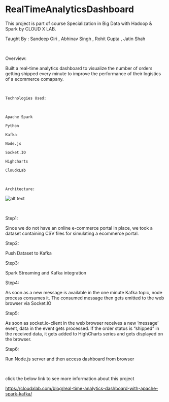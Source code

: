 # RealTimeAnalyticsDashboard

This project is part of course Specialization in Big Data with Hadoop & Spark by CLOUD X LAB.

Taught By : Sandeep Giri , Abhinav Singh , Rohit Gupta , Jatin Shah

</br>

Overview:


Built a real-time analytics dashboard to visualize the number of orders getting shipped every minute to improve the performance of their logistics of a ecommerce comapany.


<br>

    Technologies Used:

</br>    

    Apache Spark 

    Python

    Kafka 

    Node.js

   	Socket.IO  

   	Highcharts 

   	CloudxLab 




</br>

    Architecture:

![alt text](https://github.com/RepakaRamateja/RealTimeAnalyticsDashboard/blob/master/architecture.png)

</br>

 Step1:

 Since we do not have an online e-commerce portal in place, we took a dataset containing CSV files for simulating a ecommerce portal.

 Step2:

 Push Dataset to Kafka

 Step3:

 Spark Streaming and Kafka integration

 Step4:

 As soon as a new message is available in the one minute Kafka topic, node process consumes it. The consumed message then gets emitted to the web browser via Socket.IO

 Step5:

 As soon as socket.io-client in the web browser receives a new ‘message’ event, data in the event gets processed. If the order status is “shipped” in the received data, it gets added to HighCharts series and gets displayed on the browser.

 Step6:

 Run Node.js server  and then access dashboard from browser 


</br>

click the below link to see more information about this project 

https://cloudxlab.com/blog/real-time-analytics-dashboard-with-apache-spark-kafka/

 
</br>

